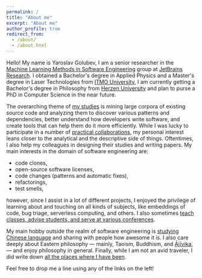 ```yaml
---
permalink: /
title: "About me"
excerpt: "About me"
author_profile: true
redirect_from: 
  - /about/
  - /about.html
---
```


Hello! My name is Yaroslav Golubev, I am a senior researcher in the
[Machine Learning Methods in Software Engineering](https://research.jetbrains.org/groups/ml_methods/) group at
[JetBrains Research](https://research.jetbrains.org/). I obtained a Bachelor's degree in Applied Physics and a
Master's degree in Laser Technologies from [ITMO University](https://en.itmo.ru/), I am currently getting
a Bachelor's degree in Philosophy from [Herzen University](https://en.hspu.org/) and plan to purse a PhD in
Computer Science in the near future.

The overarching theme of [my studies](https://areyde.com/publications/) is mining large corpora of existing source code and analyzing them to discover various
patterns and dependencies, better understand how developers write software, and create tools that can help them do it more efficiently. While
I was lucky to participate in a number of [practical collaborations](https://areyde.com/tools/), my personal interest leans closer
to the analytical and the descriptive side of things. Oftentimes, I also help my colleagues in designing their studies and writing papers. 
My main interests in the domain of software engineering are:

* code clones,
* open-source software licenses,
* code changes (patterns and automatic fixes), 
* refactorings,
* test smells,

however, since I assist in a lot of different projects, I enjoyed the privilege of learning about and touching on all kinds of subjects,
like embeddings of code, bug triage, serverless computing, and others. I also sometimes [teach classes, advise students, and serve at various conferences](https://areyde.com/academic_work/). 

My main hobby outside the realm of software engineering is [studying Chinese language](https://areyde.com/chinese/) and sharing with people
how awesome it is. I also care deeply about Eastern philosophy — mainly, Taoism, Buddhism, and [Ājīvika](https://en.wikipedia.org/wiki/%C4%80j%C4%ABvika), — and enjoy philosophy in general. 
Finally, while I am not an avid traveler, I did write down 
[all the places where I have been](https://areyde.com/travels/).

Feel free to drop me a line using any of the links on the left!